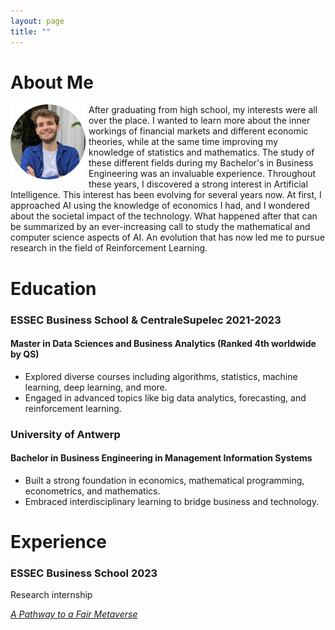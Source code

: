 ```yaml
---
layout: page
title: ""
---
```



<style>
  .profile-pic {
    float: left;
    margin-right: 5px; /* Adjust the margin as needed */
  }
</style>

# About Me

<div class="profile-pic">
  <img src="/profile_pic.png" height="120" width="120" />
</div>


After graduating from high school, my interests were all over the place. I wanted to learn more about the inner workings of financial markets and different economic theories, while at the same time improving my knowledge of statistics and mathematics. The study of these different fields during my Bachelor's in Business Engineering was an invaluable experience. Throughout these years, I discovered a strong interest in Artificial Intelligence. This interest has been evolving for several years now. At first, I approached AI using the knowledge of economics I had, and I wondered about the societal impact of the technology. What happened after that can be summarized by an ever-increasing call to study the mathematical and computer science aspects of AI. An evolution that has now led me to pursue research in the field of Reinforcement Learning. 


# Education

### ESSEC Business School & CentraleSupelec 2021-2023
#### Master in Data Sciences and Business Analytics (Ranked 4th worldwide by QS)

- Explored diverse courses including algorithms, statistics, machine learning, deep learning, and more.
- Engaged in advanced topics like big data analytics, forecasting, and reinforcement learning.
  

### University of Antwerp
#### Bachelor in Business Engineering in Management Information Systems

- Built a strong foundation in economics, mathematical programming, econometrics, and mathematics.
- Embraced interdisciplinary learning to bridge business and technology.


# Experience

### ESSEC Business School 2023

Research internship


[*A Pathway to a Fair Metaverse*](https://metalab.essec.edu/walled-gardens/)






